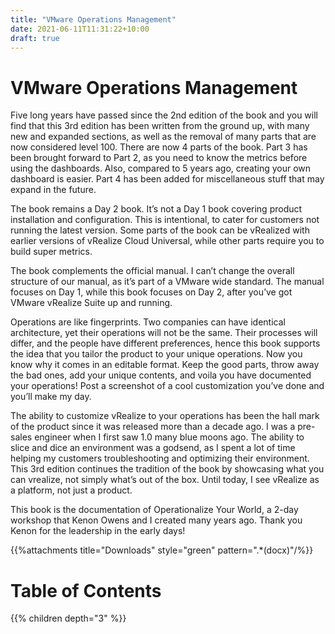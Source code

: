 ```yaml
---
title: "VMware Operations Management"
date: 2021-06-11T11:31:22+10:00
draft: true
---
```


# VMware Operations Management

Five long years have passed since the 2nd edition of the book and you will find that this 3rd edition has been written from the ground up, with many new and expanded sections, as well as the removal of many parts that are now considered level 100. There are now 4 parts of the book. Part 3 has been brought forward to Part 2, as you need to know the metrics before using the dashboards. Also, compared to 5 years ago, creating your own dashboard is easier. Part 4 has been added for miscellaneous stuff that may expand in the future. 

The book remains a Day 2 book. It’s not a Day 1 book covering product installation and configuration. This is intentional, to cater for customers not running the latest version. Some parts of the book can be vRealized with earlier versions of vRealize Cloud Universal, while other parts require you to build super metrics.

The book complements the official manual. I can’t change the overall structure of our manual, as it’s part of a VMware wide standard. The manual focuses on Day 1, while this book focuses on Day 2, after you’ve got VMware vRealize Suite up and running. 

Operations are like fingerprints. Two companies can have identical architecture, yet their operations will not be the same. Their processes will differ, and the people have different preferences, hence this book supports the idea that you tailor the product to your unique operations. Now you know why it comes in an editable format. Keep the good parts, throw away the bad ones, add your unique contents, and voila you have documented your operations! Post a screenshot of a cool customization you’ve done and you’ll make my day.

The ability to customize vRealize to your operations has been the hall mark of the product since it was released more than a decade ago. I was a pre-sales engineer when I first saw 1.0 many blue moons ago. The ability to slice and dice an environment was a godsend, as I spent a lot of time helping my customers troubleshooting and optimizing their environment. This 3rd edition continues the tradition of the book by showcasing what you can vrealize, not simply what’s out of the box. Until today, I see vRealize as a platform, not just a product.

This book is the documentation of Operationalize Your World, a 2-day workshop that Kenon Owens and I created many years ago. Thank you Kenon for the leadership in the early days! 

{{%attachments title="Downloads" style="green" pattern=".*(docx)"/%}}

# Table of Contents

{{% children depth="3" %}}